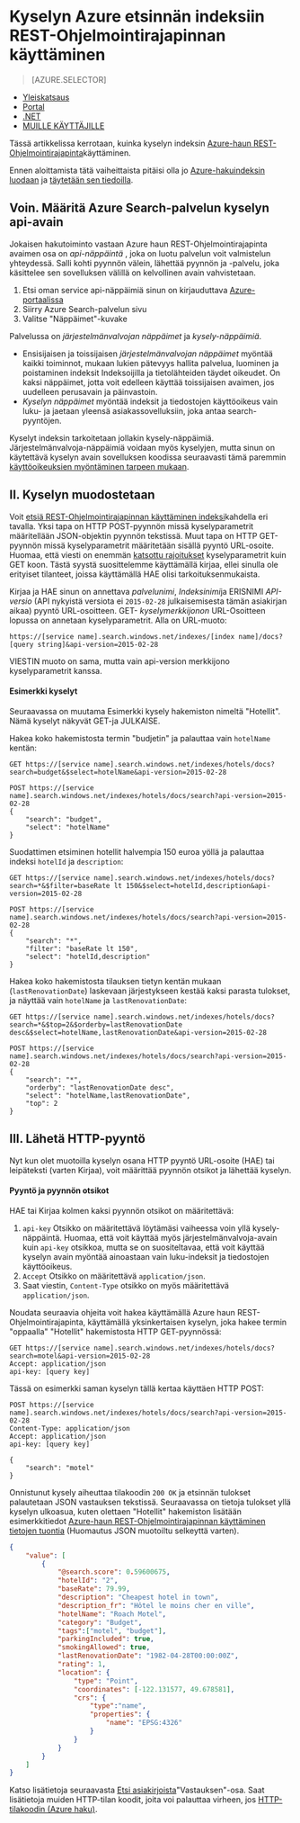 <properties
    pageTitle="Oman REST-Ohjelmointirajapinnan käyttäminen Azure-hakuindeksin kyselyn | Microsoft Azure | Isännöityjen pilvipalvelussa haku"
    description="Muodosta Azure hakutoiminnossa hakukyselyn ja Etsi parametreilla, suodattaminen ja lajitteleminen hakutulokset."
    services="search"
    documentationCenter=""
    manager="jhubbard"
    authors="ashmaka"
/>

<tags
    ms.service="search"
    ms.devlang="na"
    ms.workload="search"
    ms.topic="get-started-article"
    ms.tgt_pltfrm="na"
    ms.date="08/29/2016"
    ms.author="ashmaka"/>

# <a name="query-your-azure-search-index-using-the-rest-api"></a>Kyselyn Azure etsinnän indeksiin REST-Ohjelmointirajapinnan käyttäminen
> [AZURE.SELECTOR]
- [Yleiskatsaus](search-query-overview.md)
- [Portal](search-explorer.md)
- [.NET](search-query-dotnet.md)
- [MUILLE KÄYTTÄJILLE](search-query-rest-api.md)

Tässä artikkelissa kerrotaan, kuinka kyselyn indeksin [Azure-haun REST-Ohjelmointirajapinta](https://msdn.microsoft.com/library/azure/dn798935.aspx)käyttäminen.

Ennen aloittamista tätä vaiheittaista pitäisi olla jo [Azure-hakuindeksin luodaan](search-what-is-an-index.md) ja [täytetään sen tiedoilla](search-what-is-data-import.md).

## <a name="i-identify-your-azure-search-services-query-api-key"></a>Voin. Määritä Azure Search-palvelun kyselyn api-avain
Jokaisen hakutoiminto vastaan Azure haun REST-Ohjelmointirajapinta avaimen osa on *api-näppäintä* , joka on luotu palvelun voit valmistelun yhteydessä. Salli kohti pyynnön välein, lähettää pyynnön ja -palvelu, joka käsittelee sen sovelluksen välillä on kelvollinen avain vahvistetaan.

1. Etsi oman service api-näppäimiä sinun on kirjauduttava [Azure-portaalissa](https://portal.azure.com/)
2. Siirry Azure Search-palvelun sivu
3. Valitse "Näppäimet"-kuvake

Palvelussa on *järjestelmänvalvojan näppäimet* ja *kysely-näppäimiä*.

 - Ensisijaisen ja toissijaisen *järjestelmänvalvojan näppäimet* myöntää kaikki toiminnot, mukaan lukien pätevyys hallita palvelua, luominen ja poistaminen indeksit Indeksoijilla ja tietolähteiden täydet oikeudet. On kaksi näppäimet, jotta voit edelleen käyttää toissijaisen avaimen, jos uudelleen perusavain ja päinvastoin.
 - *Kyselyn näppäimet* myöntää indeksit ja tiedostojen käyttöoikeus vain luku- ja jaetaan yleensä asiakassovelluksiin, joka antaa search-pyyntöjen.

Kyselyt indeksin tarkoitetaan jollakin kysely-näppäimiä. Järjestelmänvalvoja-näppäimiä voidaan myös kyselyjen, mutta sinun on käytettävä kyselyn avain sovelluksen koodissa seuraavasti tämä paremmin [käyttöoikeuksien myöntäminen tarpeen mukaan](https://en.wikipedia.org/wiki/Principle_of_least_privilege).

## <a name="ii-formulate-your-query"></a>II. Kyselyn muodostetaan
Voit [etsiä REST-Ohjelmointirajapinnan käyttäminen indeksi](https://msdn.microsoft.com/library/azure/dn798927.aspx)kahdella eri tavalla. Yksi tapa on HTTP POST-pyynnön missä kyselyparametrit määritellään JSON-objektin pyynnön tekstissä. Muut tapa on HTTP GET-pyynnön missä kyselyparametrit määritetään sisällä pyyntö URL-osoite. Huomaa, että viesti on enemmän [katsottu rajoitukset](https://msdn.microsoft.com/library/azure/dn798927.aspx) kyselyparametrit kuin GET koon. Tästä syystä suosittelemme käyttämällä kirjaa, ellei sinulla ole erityiset tilanteet, joissa käyttämällä HAE olisi tarkoituksenmukaista.

Kirjaa ja HAE sinun on annettava *palvelunimi*, *Indeksinimi*ja ERISNIMI *API-versio* (API nykyistä versiota ei `2015-02-28` julkaisemisesta tämän asiakirjan aikaa) pyyntö URL-osoitteen. GET- *kyselymerkkijonon* URL-Osoitteen lopussa on annetaan kyselyparametrit. Alla on URL-muoto:

    https://[service name].search.windows.net/indexes/[index name]/docs?[query string]&api-version=2015-02-28

VIESTIN muoto on sama, mutta vain api-version merkkijono kyselyparametrit kanssa.



#### <a name="example-queries"></a>Esimerkki kyselyt

Seuraavassa on muutama Esimerkki kysely hakemiston nimeltä "Hotellit". Nämä kyselyt näkyvät GET-ja JULKAISE.

Hakea koko hakemistosta termin "budjetin" ja palauttaa vain `hotelName` kentän:

```
GET https://[service name].search.windows.net/indexes/hotels/docs?search=budget&$select=hotelName&api-version=2015-02-28

POST https://[service name].search.windows.net/indexes/hotels/docs/search?api-version=2015-02-28
{
    "search": "budget",
    "select": "hotelName"
}
```

Suodattimen etsiminen hotellit halvempia 150 euroa yöllä ja palauttaa indeksi `hotelId` ja `description`:

```
GET https://[service name].search.windows.net/indexes/hotels/docs?search=*&$filter=baseRate lt 150&$select=hotelId,description&api-version=2015-02-28

POST https://[service name].search.windows.net/indexes/hotels/docs/search?api-version=2015-02-28
{
    "search": "*",
    "filter": "baseRate lt 150",
    "select": "hotelId,description"
}
```

Hakea koko hakemistosta tilauksen tietyn kentän mukaan (`lastRenovationDate`) laskevaan järjestykseen kestää kaksi parasta tulokset, ja näyttää vain `hotelName` ja `lastRenovationDate`:

```
GET https://[service name].search.windows.net/indexes/hotels/docs?search=*&$top=2&$orderby=lastRenovationDate desc&$select=hotelName,lastRenovationDate&api-version=2015-02-28

POST https://[service name].search.windows.net/indexes/hotels/docs/search?api-version=2015-02-28
{
    "search": "*",
    "orderby": "lastRenovationDate desc",
    "select": "hotelName,lastRenovationDate",
    "top": 2
}
```

## <a name="iii-submit-your-http-request"></a>III. Lähetä HTTP-pyyntö
Nyt kun olet muotoilla kyselyn osana HTTP pyyntö URL-osoite (HAE) tai leipäteksti (varten Kirjaa), voit määrittää pyynnön otsikot ja lähettää kyselyn.

#### <a name="request-and-request-headers"></a>Pyyntö ja pyynnön otsikot
HAE tai Kirjaa kolmen kaksi pyynnön otsikot on määritettävä:
1. `api-key` Otsikko on määritettävä löytämäsi vaiheessa voin yllä kysely-näppäintä. Huomaa, että voit käyttää myös järjestelmänvalvoja-avain kuin `api-key` otsikkoa, mutta se on suositeltavaa, että voit käyttää kyselyn avain myöntää ainoastaan vain luku-indeksit ja tiedostojen käyttöoikeus.
2. `Accept` Otsikko on määritettävä `application/json`.
3. Saat viestin, `Content-Type` otsikko on myös määritettävä `application/json`.

Noudata seuraavia ohjeita voit hakea käyttämällä Azure haun REST-Ohjelmointirajapinta, käyttämällä yksinkertaisen kyselyn, joka hakee termin "oppaalla" "Hotellit" hakemistosta HTTP GET-pyynnössä:

```
GET https://[service name].search.windows.net/indexes/hotels/docs?search=motel&api-version=2015-02-28
Accept: application/json
api-key: [query key]
```

Tässä on esimerkki saman kyselyn tällä kertaa käyttäen HTTP POST:

```
POST https://[service name].search.windows.net/indexes/hotels/docs/search?api-version=2015-02-28
Content-Type: application/json
Accept: application/json
api-key: [query key]

{
    "search": "motel"
}
```

Onnistunut kysely aiheuttaa tilakoodin `200 OK` ja etsinnän tulokset palautetaan JSON vastauksen tekstissä. Seuraavassa on tietoja tulokset yllä kyselyn ulkoasua, kuten olettaen "Hotellit" hakemiston lisätään esimerkkitiedot [Azure-haun REST-Ohjelmointirajapinnan käyttäminen tietojen tuontia](search-import-data-rest-api.md) (Huomautus JSON muotoiltu selkeyttä varten).

```JSON
{
    "value": [
        {
            "@search.score": 0.59600675,
            "hotelId": "2",
            "baseRate": 79.99,
            "description": "Cheapest hotel in town",
            "description_fr": "Hôtel le moins cher en ville",
            "hotelName": "Roach Motel",
            "category": "Budget",
            "tags":["motel", "budget"],
            "parkingIncluded": true,
            "smokingAllowed": true,
            "lastRenovationDate": "1982-04-28T00:00:00Z",
            "rating": 1,
            "location": {
                "type": "Point",
                "coordinates": [-122.131577, 49.678581],
                "crs": {
                    "type":"name",
                    "properties": {
                        "name": "EPSG:4326"
                    }
                }
            }
        }
    ]
}
```

Katso lisätietoja seuraavasta [Etsi asiakirjoista](https://msdn.microsoft.com/library/azure/dn798927.aspx)"Vastauksen"-osa. Saat lisätietoja muiden HTTP-tilan koodit, joita voi palauttaa virheen, jos [HTTP-tilakoodin (Azure haku)](https://msdn.microsoft.com/library/azure/dn798925.aspx).
